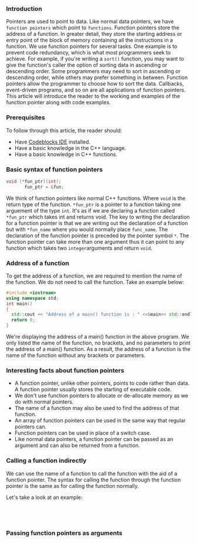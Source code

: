 ### Introduction 
Pointers are used to point to data. Like normal data pointers, we have `function pointers` which point to `functions`. Function pointers store the address of a function. In greater detail, they store the starting address or entry point of the block of memory containing all the instructions in a function. We use function pointers for several tasks. One example is to prevent code redundancy, which is what most programmers seek to achieve. For example, if you're writing a `sort()` function, you may want to give the function's caller the option of sorting data in ascending or descending order. Some programmers may need to sort in ascending or descending order, while others may prefer something in between. Function pointers allow the programmer to choose how to sort the data. Callbacks, event-driven programs, and so on are all applications of function pointers. This article will introduce the reader to the working and examples of the function pointer along with code examples.

### Prerequisites
To follow through this article, the reader should:
- Have [Codeblocks IDE](https://www.codeblocks.org/downloads/) installed.
- Have a basic knowledge in the C++ language.
- Have a basic knowledge in C++ functions.

### Basic syntax of function pointers
```c++
void (*fun_ptr)(int);
       fun_ptr = &fun;
```
We think of function pointers like normal C++ functions. Where `void` is the return type of the function. `*fun_ptr` is a pointer to a function taking one arguement of the type `int`. It's as if we are declaring a function called `*fun_ptr` which takes int and returns void. The key to writing the declaration for a function pointer is that we are writing out the declaration of a function but with `*fun_name` where you would normally place `func_name`. The declaration of the function pointer is preceded by the pointer symbol `*`. The function pointer can take more than one argument thus it can point to any function which takes two `integer`arguments and return `void`.

### Address of a function
To get the address of a function, we are required to mention the name of the function. We do not need to call the function. Take an example below:
```c++
#include <iostream>  
using namespace std;  
int main()  
{  
  std::cout << "Address of a main() function is : " <<&main<< std::endl;  
  return 0;  
}  
```

We're displaying the address of a main() function in the above program. We only listed the name of the function, no brackets, and no parameters to print the address of a main() function. As a result, the address of a function is the name of the function without any brackets or parameters.

### Interesting facts about function pointers
- A function pointer, unlike other pointers, points to code rather than data. A function pointer usually stores the starting of executable code.
- We don't use function pointers to allocate or de-allocate memory as we do with normal pointers.
- The name of a function may also be used to find the address of that function. 
- An array of function pointers can be used in the same way that regular pointers can.
- Function pointers can be used in place of a switch case.
-  Like normal data pointers, a function pointer can be passed as an argument and can also be returned from a function.

### Calling a function indirectly
We can use the name of a function to call the function with the aid of a function pointer. The syntax for calling the function through the function pointer is the same as for calling the function normally.

Let's take a look at an example:
```c++





```

### Passing function pointers as arguments
